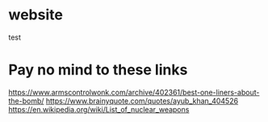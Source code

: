 # website
test

# Pay no mind to these links
https://www.armscontrolwonk.com/archive/402361/best-one-liners-about-the-bomb/
https://www.brainyquote.com/quotes/ayub_khan_404526
https://en.wikipedia.org/wiki/List_of_nuclear_weapons
